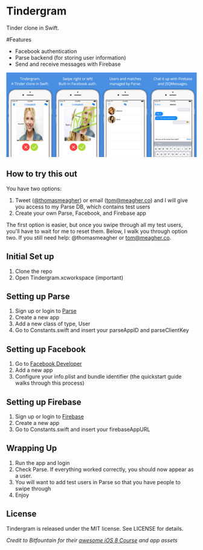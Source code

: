 # Tindergram
Tinder clone in Swift.

#Features
- Facebook authentication
- Parse backend (for storing user information)
- Send and receive messages with Firebase

![screenshots](screenshots.png)

## How to try this out
You have two options:

1. Tweet ([@thomasmeagher](https://twitter.com/thomasmeagher)) or email (tom@meagher.co) and I will give you access to my Parse DB, which contains test users
2. Create your own Parse, Facebook, and Firebase app

The first option is easier, but once you swipe through all my test users, you'll have to wait for me to reset them. Below, I walk you through option two. If you still need help: @thomasmeagher or tom@meagher.co.

## Initial Set up
1. Clone the repo
2. Open Tindergram.xcworkspace (important)

## Setting up Parse
1. Sign up or login to [Parse](https://parse.com)
2. Create a new app
3. Add a new class of type, User
4. Go to Constants.swift and insert your parseAppID and parseClientKey

## Setting up Facebook
1. Go to [Facebook Developer](https://developers.facebook.com)
2. Add a new app
3. Configure your info.plist and bundle identifier (the quickstart guide walks through this process)

## Setting up Firebase
1. Sign up or login to [Firebase](https://firebase.com)
2. Create a new app
3. Go to Constants.swift and insert your firebaseAppURL

## Wrapping Up
1. Run the app and login
2. Check Parse. If everything worked correctly, you should now appear as a user.
3. You will want to add test users in Parse so that you have people to swipe through
4. Enjoy

## License
Tindergram is released under the MIT license. See LICENSE for details.

*Credit to Bitfountain for their [awesome iOS 8 Course](http://bitfountain.io/courses/complete-ios8) and app assets*